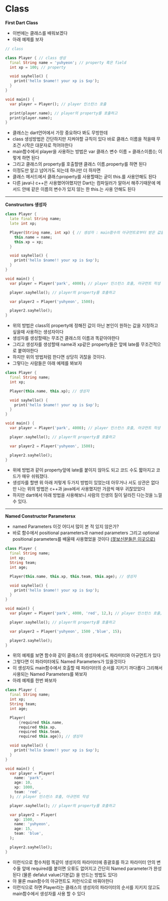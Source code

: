 # **Class**

**First Dart Class**

- 이번에는 클래스를 배워보겠다
- 아래 예제를 보자 
~~~dart
// class 

class Player { // class 생성 
  final String name = 'yuhyeon'; // property 혹은 field
  int xp = 100; // property

  void sayhello() {
    print('hello $name!! your xp is $xp');
  }
}

void main() {
  var player = Player(); // player 인스턴스 호출

  print(player.name); // player의 property를 호출하고
  print(player.name);
}
~~~

- 클래스는 dart언어에서 가장 중요하다 봐도 무방한데 
- class 생성방법은 간단하지만 지켜야할 규칙이 있다 바로 클래스 이름을 적을때 무조건 시작은 대문자로 적어야한다
- main함수에서 player을 사용하는 방법은 var 클래스 변수 이름 = 클래스이름(); 이렇게 하면 된다 
- 그리고 클래스의 property를 호출할땐 클래스 이름.property를 하면 된다 
- 이정도만 알고 넘어가도 되는데 하나만 더 하자면 
- 클래스 메서드에서 클래스property를 사용할때는 굳이 this.를 사용안해도 된다 
- 다른 java나 c++은 사용했어야했지만 Dart는 컴파일러가 알아서 해주기때문에 메서드 안에 같은 이름의 변수가 있지 않는 한 this.는 사용 안해도 된다 

--- 
**Constructors  생성자**

~~~dart
class Player {
  late final String name;
  late int xp;

  Player(String name, int xp) { // 생성자 : main함수의 아규먼트로부터 받은 값을 class의 property에 저장하는 파라미터 
    this.name = name;
    this.xp = xp;
  }

  void sayhello() {
    print('hello $name!! your xp is $xp');
  }
}

void main() {
  var player = Player('park', 4000); // player 인스턴스 호출, 아규먼트 작성

  player.sayhello(); // player의 property를 호출하고

  var player2 = Player('yuhyeon', 1500);

  player2.sayhello();
}
~~~

- 위의 방법은 class의 property에 정해진 값이 아닌 본인이 원하는 값을 지정하고 싶을때 사용하는 생성자이다
- 생성자를 생성할때는 무조건 클래스의 이름과 똑같아야한다 
- 그리고 생성자를 생성할때 name과 xp같은 property들은 앞에 late를 무조건적으로 붙여야한다 
- 하지만 위의 방법처럼 한다면 상당히 귀찮을 것이다. 
- 그렇다는 사람들은 아래 예제를 봐보자 

~~~dart
class Player {
  final String name;
  int xp;

  Player(this.name, this.xp); // 생성자

  void sayhello() {
    print('hello $name!! your xp is $xp');
  }
}

void main() {
  var player = Player('park', 4000); // player 인스턴스 호출, 아규먼트 작성

  player.sayhello(); // player의 property를 호출하고

  var player2 = Player('yuhyeon', 1500);

  player2.sayhello();
}
~~~

- 위에 방법과 같이 property앞에 late를 붙이지 않아도 되고 코드 수도 짧아지고 코드가 매우 쉬워졌다.
- 생성자를 할땐 위 아래 저렇게 두가지 방법이 있었는데 아무거나 서도 상관은 없다만 나는 위의 방법은 c++과 java에서 사용했지만 가끔씩 매우 귀찮았었다 
- 하지만 dart에서 아래 방법을 사용해보니 사람의 인생의 질이 달라진 다는것을 느낄 수 있다.

---
**Named Constructor Parametersx**

- named Parameters 이것 어디서 많이 본 적 있지 않은가?
- 바로 함수에서 positional parameters과 named parameters 그리고 optional positional parameters를 배울때 사용했었을 것이다 [(못보신분들은 이곳으로)](/Dart,%20flutter/TIL_folder/4.Functions.md)

~~~dart
class Player {
  final String name;
  int xp;
  String team;
  int age;

  Player(this.name, this.xp, this.team, this.age); // 생성자

  void sayhello() {
    print('hello $name!! your xp is $xp');
  }
}

void main() {
  var player = Player('park', 4000, 'red', 12,); // player 인스턴스 호출, 아규먼트 작성

  player.sayhello(); // player의 property를 호출하고

  var player2 = Player('yuhyeon', 1500 ,'blue', 15);

  player2.sayhello();
}
~~~
- 위의 예제를 보면 함수와 같이 클래스의 생성자에서도 파라미터와 아규먼트가 있다 
- 그렇다면 이 파라미터에도 Named Parameters가 있을것이다
- 이 생성자도 main함수에서 호출할 때 파라미터의 순서를 지키기 까다롭다 그리해서 사용되는 Named Parameters를 봐보자 
- 아레 예제를 한번 봐보자

~~~dart
class Player {
  final String name;
  int xp;
  String team;
  int age;

  Player(
      {required this.name,
      required this.xp,
      required this.team,
      required this.age}); // 생성자

  void sayhello() {
    print('hello $name!! your xp is $xp');
  }
}

void main() {
  var player = Player(  
    name: 'park',
    age: 10,
    xp: 1000,
    team: 'red',
  ); // player 인스턴스 호출, 아규먼트 작성

  player.sayhello(); // player의 property를 호출하고

  var player2 = Player(
    xp: 1500,
    name: 'yuhyeon',
    age: 15,
    team: 'blue',
  );

  player2.sayhello();
}
~~~

- 이런식으로 함수처럼 똑같이 생성자의 파라미터에 중괄호를 하고 파라미터 안의 변수들 앞에 required를 붙이면 오류도 없어지고 간단히 Named parameter가 완성된다 (물론 defalut value(기본값) 을 만드는 방법도 있다)
- 아 물론 main함수의 아규먼트도 저런식으로 바꿔야한다 
- 이런식으로 하면 Player라는 클래스의 생성자의 파라미터의 순서를 지키지 않고도 main함수에서 생성자를 사용 할 수 있다

